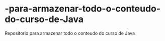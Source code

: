 # -para-armazenar-todo-o-conteudo-do-curso-de-Java
Repositorio  para armazenar todo o conteudo do curso de Java
